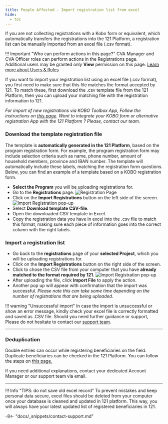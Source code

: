 ```yaml
---
title: People Affected - Import registration list from excel
hide:
  - toc
---
```


If you are not collecting registrations with a Kobo form or equivalent, which automatically transfers the registrations into the 121 Platform, a registration list can be manually imported from an excel file (.csv format).

!!! Important "Who can perform actions in this page?"
    CVA Manager and CVA Officer roles can perform actions in the Registrations page.  
    Additional users may be granted only **View** permission on this page. [Learn more about Users & Roles](../users/users-roles-page.md)

If you want to import your registration list using an excel file (.csv format), you first need to make sure that this file matches the format accepted by 121. To match these, first download the .csv template file from the 121 Platform, then you can upload your matching file with the registration information to 121.

*For import of new registrations via KOBO Toolbox App, Follow the instructions on [this page](../registration/registration-automatic-import-kobo.md). Want to integrate your KOBO form or alternative registration App with the 121 Platform ? Please, contact our team.*

### Download the template registration file

The template is **automatically generated in the 121 Platform**, based on the program registration form.
For example, the program registration form may include selection criteria such as name, phone number, amount of household members, province and IBAN number. The template will automatically include these labels, matching the registration form questions. Below, you can find an example of a template based on a KOBO registration form.

- **Select the Program** you will be uploading registrations for.
- Go to the **Registrations** page. ![Registration Page](../assets/img/RegistrationsPageImport.png)
- Click on the **Import Registrations** button on the left side of the screen. ![Import Registration pop-up](../assets/img/ImportRegistrationTemplate.png)
- Select **Download template CSV-file**.
- Open the downloaded CSV template in Excel.
- Copy the registration data you have in excel into the .csv file to match this format, making sure each piece of information goes into the correct column with the right labels.

### Import a registration list

- Go back to the **registrations** page of your **selected Project**, which you will be uploading registrations for.
- Click on the **Import Registrations** button on the right side of the screen.
- Click to chose the CSV file from your computer that you have **already matched to the format required by 121**. ![Import Registration pop-up](../assets/img/ImportRegistrationTemplate.png)
- After uploading the file, click **Import File** to apply the action.
- Another pop up will appear with confirmation that the import was successful. *Please note this can take some time depending on the number of registrations that are being uploaded.*

!!! warning "Unsuccessful import"
    In case the import is unsuccessful or show an error message, kindly check your excel file is correctly formatted and saved as .CSV file.
    Should you need further guidance or support, Please do not hesitate to contact our [support team](mailto:support@121.global).

---

### Deduplication

Double entries can occur while registering beneficiaries on the field. Duplicate beneficiaries can be checked in the 121 Platform. You can follow the steps on [this page.](./registration-deduplication.md)  

If you need additional explanations, contact your dedicated Account Manager or our support team via email.

---

!!! Info "TIPS: do not save old excel record"
    To prevent mistakes and keep personal data secure, excel files should be deleted from your computer once your database is cleaned and updated in 121 platform. This way, you will always have your latest updated list of registered beneficiaries in 121.

-8<- "docs/_snippets/contact-support.md"
